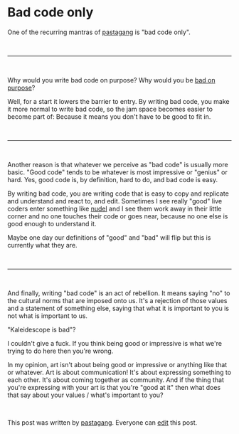 # Bad code only

One of the recurring mantras of [pastagang](https://pastagang.cc) is "bad code only".

<br>

<hr>

<br>

Why would you write bad code on purpose? Why would you be [bad on purpose](https://www.todepond.com/wikiblogarden/shitpost)?

Well, for a start it lowers the barrier to entry. By writing bad code, you make it more normal to write bad code, so the jam space becomes easier to become part of: Because it means you don't have to be good to fit in.

<br>

<hr>

<br>

Another reason is that whatever we perceive as "bad code" is usually more basic. "Good code" tends to be whatever is most impressive or "genius" or hard. Yes, good code is, by definition, hard to do, and bad code is easy.

By writing bad code, you are writing code that is easy to copy and replicate and understand and react to, and edit. Sometimes I see really "good" live coders enter something like [nudel](https://nudel.cc) and I see them work away in their little corner and no one touches their code or goes near, because no one else is good enough to understand it.

Maybe one day our definitions of "good" and "bad" will flip but this is currently what they are. 

<br>

<hr>

<br>

And finally, writing "bad code" is an act of rebellion. It means saying "no" to the cultural norms that are imposed onto us. It's a rejection of those values and a statement of something else, saying that what it is important to you is not what is important to us. 

"Kaleidescope is bad"?

I couldn't give a fuck. If you think being good or impressive is what we're trying to do here then you're wrong. 

In my opinion, art isn't about being good or impressive or anything like that or whatever. Art is about communication! It's about expressing something to each other. It's about coming together as community. And if the thing that you're expressing with your art is that you're "good at it" then what does that say about your values / what's important to you?

<br>

<!--

## Secret section for jammers

Don't just write bad code. Write it proudly! And make it loud so that everyone knows it's okay. Chuck a "thanks yaxu" on the end to make it obvious.

When something bad gets overdone, don't shy away. Push on further! Don't be a drag. Lower your standards and embrace it. Rediscover your childlike sense of wonder for the mundane. Let yourself go! Let go of what you know!

-->

This post was written by [pastagang](/blog). Everyone can [edit](https://github.com/pastagang/pastagang/edit/main/blog/bad-code-only/readme.md) this post.
